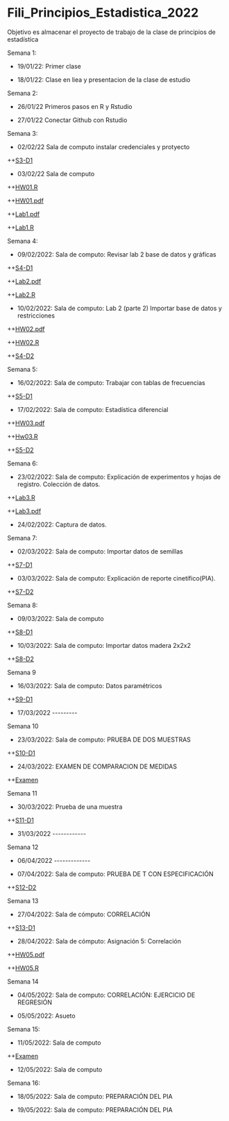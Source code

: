 # Fili_Principios_Estadistica_2022
Objetivo es almacenar el proyecto de trabajo de la clase de principios de estadística

Semana 1:

+ 19/01/22: Primer clase

+ 18/01/22: Clase en liea y presentacion de la clase de estudio

Semana 2:

+ 26/01/22 Primeros pasos en R y Rstudio

+ 27/01/22 Conectar Github con Rstudio

Semana 3:

+ 02/02/22 Sala de computo instalar credenciales y protyecto

++[S3-D1](https://github.com/FiliOjeda/Fili_Principios_Estadistica_2022/blob/main/Clases/Clase-S3-D1.R)

+ 03/02/22  Sala de computo

++[HW01.R](https://github.com/FiliOjeda/Fili_Principios_Estadistica_2022/blob/main/Tareas/TareaXX__Filiberto.R)

++[HW01.pdf](https://github.com/FiliOjeda/Fili_Principios_Estadistica_2022/blob/main/Tareas/TareaXX__Filiberto.pdf)

++[Lab1.pdf](https://github.com/FiliOjeda/Fili_Principios_Estadistica_2022/blob/main/Laboratorios/Laboratorio-1.pdf)

++[Lab1.R](https://github.com/FiliOjeda/Fili_Principios_Estadistica_2022/blob/main/Laboratorios/Laboratorio%201.R)

Semana 4:

+ 09/02/2022: Sala de computo: Revisar lab 2 base de datos y gráficas

++[S4-D1](https://github.com/FiliOjeda/Fili_Principios_Estadistica_2022/blob/main/Clases/Clase-S4-D1.R)

++[Lab2.pdf](https://github.com/FiliOjeda/Fili_Principios_Estadistica_2022/blob/main/Laboratorios/Laboratorio-semana-3.pdf)

++[Lab2.R](https://github.com/FiliOjeda/Fili_Principios_Estadistica_2022/blob/main/Laboratorios/Laboratorio-semana-3.R)

+ 10/02/2022: Sala de computo: Lab 2 (parte 2) Importar base de datos y restricciones

++[HW02.pdf](https://github.com/FiliOjeda/Fili_Principios_Estadistica_2022/blob/main/Tareas/Tarea_2_HW02.pdf)

++[HW02.R](https://github.com/FiliOjeda/Fili_Principios_Estadistica_2022/blob/main/Tareas/Tarea%20HW02.R)

++[S4-D2](https://github.com/FiliOjeda/Fili_Principios_Estadistica_2022/blob/main/Clases/Clase-S4-D2.R)

Semana 5:

+ 16/02/2022: Sala de computo: Trabajar con tablas de frecuencias

++[S5-D1](https://github.com/FiliOjeda/Fili_Principios_Estadistica_2022/blob/main/Clases/Clase-S5-D1.R)

+ 17/02/2022: Sala de computo: Estadística diferencial

++[HW03.pdf](https://github.com/FiliOjeda/Fili_Principios_Estadistica_2022/blob/main/Tareas/HW03_Filiberto.pdf)

++[Hw03.R](https://github.com/FiliOjeda/Fili_Principios_Estadistica_2022/blob/main/Tareas/HW03_Filiberto.R)

++[S5-D2](https://github.com/FiliOjeda/Fili_Principios_Estadistica_2022/blob/main/Clases/Clase-S5-D2.R)

Semana 6:

+ 23/02/2022: Sala de computo: Explicación de experimentos y hojas de registro. Colección de datos.

++[Lab3.R](https://github.com/FiliOjeda/Fili_Principios_Estadistica_2022/blob/main/Laboratorios/Laboratorio-6.R)

++[Lab3.pdf](https://github.com/FiliOjeda/Fili_Principios_Estadistica_2022/blob/main/Laboratorios/Laboratorio-6.pdf)

+ 24/02/2022: Captura de datos.

Semana 7:

+ 02/03/2022: Sala de computo: Importar datos de semillas

++[S7-D1](https://github.com/FiliOjeda/Fili_Principios_Estadistica_2022/blob/main/Clases/Clase-S7-D1.R)

+ 03/03/2022: Sala de computo: Explicación de reporte cinetífico(PIA).

++[S7-D2](https://github.com/FiliOjeda/Fili_Principios_Estadistica_2022/blob/main/Clases/Clase-S7-D2.R)

Semana 8:

+ 09/03/2022: Sala de computo

++[S8-D1](https://github.com/FiliOjeda/Fili_Principios_Estadistica_2022/blob/main/Clases/Clase-S8-D1.R)

+ 10/03/2022: Sala de computo: Importar datos madera 2x2x2

++[S8-D2](https://github.com/FiliOjeda/Fili_Principios_Estadistica_2022/blob/main/Clases/Clase-S8-D2.R)

Semana 9

+ 16/03/2022: Sala de computo: Datos paramétricos

++[S9-D1](https://github.com/FiliOjeda/Fili_Principios_Estadistica_2022/blob/main/Clases/Clase-S9-D1.R)

+ 17/03/2022 ---------

Semana 10

+ 23/03/2022: Sala de computo: PRUEBA DE DOS MUESTRAS

++[S10-D1](https://github.com/FiliOjeda/Fili_Principios_Estadistica_2022/blob/main/Clases/Clase-S10-D1.R)

+ 24/03/2022: EXAMEN DE COMPARACION DE MEDIDAS

++[Examen](https://github.com/FiliOjeda/Fili_Principios_Estadistica_2022/blob/main/Tareas/Examen.R)

Semana 11

+ 30/03/2022: Prueba de una muestra

++[S11-D1](https://github.com/FiliOjeda/Fili_Principios_Estadistica_2022/blob/main/Clases/Clase-S11_D1.R)

+ 31/03/2022 ------------

Semana 12
 
+ 06/04/2022 -------------

+ 07/04/2022: Sala de computo: PRUEBA DE T CON ESPECIFICACIÓN

++[S12-D2](https://github.com/FiliOjeda/Fili_Principios_Estadistica_2022/blob/main/Tareas/Examen.R)

Semana 13

+ 27/04/2022: Sala de cómputo: CORRELACIÓN

++[S13-D1](https://github.com/FiliOjeda/Fili_Principios_Estadistica_2022/blob/main/Clases/Clase-S13-D1.R)

+ 28/04/2022: Sala de cómputo: Asignación 5: Correlación

++[HW05.pdf](https://github.com/FiliOjeda/Fili_Principios_Estadistica_2022/blob/main/Tareas/HW-5-Filiberto.pdf)

++[HW05.R](https://github.com/FiliOjeda/Fili_Principios_Estadistica_2022/blob/main/Tareas/HW-5.R)

Semana 14

+ 04/05/2022: Sala de computo: CORRELACIÓN: EJERCICIO DE REGRESIÓN

+ 05/05/2022: Asueto

Semana 15:

+ 11/05/2022: Sala de computo

++[Examen](https://github.com/FiliOjeda/Fili_Principios_Estadistica_2022/blob/main/Tareas/Examen-11-mayo.R)

+ 12/05/2022: Sala de computo

Semana 16:

+ 18/05/2022: Sala de computo: PREPARACIÓN DEL PIA

+ 19/05/2022: Sala de computo: PREPARACIÓN DEL PIA

